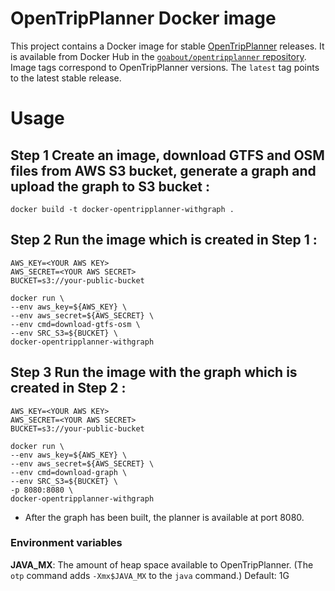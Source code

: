 OpenTripPlanner Docker image
============================

This project contains a Docker image for stable
[OpenTripPlanner](http://opentripplanner.org) releases. It is available from
Docker Hub in the
[`goabout/opentripplanner` repository](https://hub.docker.com/r/goabout/opentripplanner/).
Image tags correspond to OpenTripPlanner versions. The `latest` tag points to
the latest stable release.

# Usage

## Step 1 Create an image, download GTFS and OSM files from AWS S3 bucket, generate a graph and upload the graph to S3 bucket :

    docker build -t docker-opentripplanner-withgraph .
        
## Step 2 Run the image which is created in Step 1 :

    AWS_KEY=<YOUR AWS KEY>
    AWS_SECRET=<YOUR AWS SECRET>
    BUCKET=s3://your-public-bucket
    
    docker run \
    --env aws_key=${AWS_KEY} \
    --env aws_secret=${AWS_SECRET} \
    --env cmd=download-gtfs-osm \
    --env SRC_S3=${BUCKET} \
    docker-opentripplanner-withgraph

## Step 3 Run the image with the graph which is created in Step 2 :

    AWS_KEY=<YOUR AWS KEY>
    AWS_SECRET=<YOUR AWS SECRET>
    BUCKET=s3://your-public-bucket

    docker run \
    --env aws_key=${AWS_KEY} \
    --env aws_secret=${AWS_SECRET} \
    --env cmd=download-graph \
    --env SRC_S3=${BUCKET} \
    -p 8080:8080 \
    docker-opentripplanner-withgraph


* After the graph has been built, the planner is available at port 8080.

### Environment variables

**JAVA_MX**: The amount of heap space available to OpenTripPlanner. (The `otp`
             command adds `-Xmx$JAVA_MX` to the `java` command.) Default: 1G
